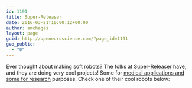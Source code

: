 ```yaml
---
id: 1191
title: Super-Releaser
date: 2016-03-21T10:00:12+00:00
author: amchagas
layout: page
guid: http://openeuroscience.com/?page_id=1191
geo_public:
  - "0"
---
```

Ever thought about making soft robots? The folks at [Super-Releaser](http://superreleaser.com/) have, and they are doing very cool projects! Some for [medical applications and some for research](http://superreleaser.com/project-profiles/) purposes. Check one of their cool robots below:

<div class="ytp-html5-clipboard">
  <span class="embed-youtube" style="text-align:center; display: block;"></span>
</div>